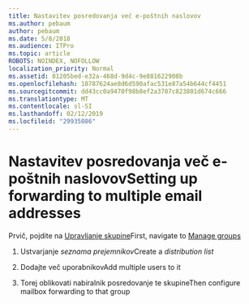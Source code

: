 ```yaml
---
title: Nastavitev posredovanja več e-poštnih naslovov
ms.author: pebaum
author: pebaum
ms.date: 5/8/2018
ms.audience: ITPro
ms.topic: article
ROBOTS: NOINDEX, NOFOLLOW
localization_priority: Normal
ms.assetid: 81205bed-e32a-468d-9d4c-9e881622908b
ms.openlocfilehash: 10787624ae8d6d590afac531e87a54b644cf4451
ms.sourcegitcommit: dd43cc0a9470f98b8ef2a3787c823801d674c666
ms.translationtype: MT
ms.contentlocale: sl-SI
ms.lasthandoff: 02/12/2019
ms.locfileid: "29935086"
---
```

# <a name="setting-up-forwarding-to-multiple-email-addresses"></a><span data-ttu-id="b5bb9-102">Nastavitev posredovanja več e-poštnih naslovov</span><span class="sxs-lookup"><span data-stu-id="b5bb9-102">Setting up forwarding to multiple email addresses</span></span>

<span data-ttu-id="b5bb9-103">Prvič, pojdite na [Upravljanje skupine](https://portal.office.com/adminportal/home#/groups)</span><span class="sxs-lookup"><span data-stu-id="b5bb9-103">First, navigate to [Manage groups](https://portal.office.com/adminportal/home#/groups)</span></span>
  
1. <span data-ttu-id="b5bb9-104">Ustvarjanje *seznama prejemnikov*</span><span class="sxs-lookup"><span data-stu-id="b5bb9-104">Create a  *distribution list*</span></span> 
    
2. <span data-ttu-id="b5bb9-105">Dodajte več uporabnikov</span><span class="sxs-lookup"><span data-stu-id="b5bb9-105">Add multiple users to it</span></span>
    
3. <span data-ttu-id="b5bb9-106">Torej oblikovati nabiralnik posredovanje te skupine</span><span class="sxs-lookup"><span data-stu-id="b5bb9-106">Then configure mailbox forwarding to that group</span></span>
    

